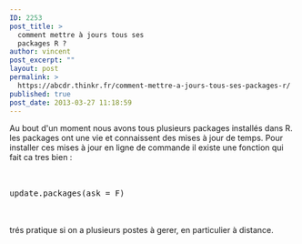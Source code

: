```yaml
---
ID: 2253
post_title: >
  comment mettre à jours tous ses
  packages R ?
author: vincent
post_excerpt: ""
layout: post
permalink: >
  https://abcdr.thinkr.fr/comment-mettre-a-jours-tous-ses-packages-r/
published: true
post_date: 2013-03-27 11:18:59
---
```

Au bout d'un moment nous avons tous plusieurs packages installés dans R. les packages ont une vie et connaissent des mises à jour de temps. Pour installer ces mises à jour en ligne de commande il existe une fonction qui fait ca tres bien :<br /><br /> <pre><br />update.packages(ask = F)<br /></pre> <br /><br />trés pratique si on a plusieurs postes à gerer, en particulier à distance.